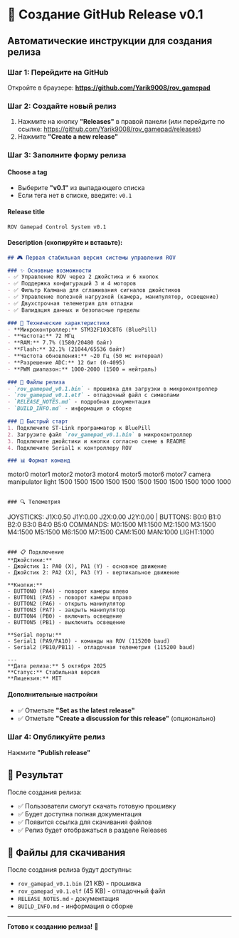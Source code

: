 # 🚀 Создание GitHub Release v0.1

## Автоматические инструкции для создания релиза

### Шаг 1: Перейдите на GitHub
Откройте в браузере: **https://github.com/Yarik9008/rov_gamepad**

### Шаг 2: Создайте новый релиз
1. Нажмите на кнопку **"Releases"** в правой панели (или перейдите по ссылке: https://github.com/Yarik9008/rov_gamepad/releases)
2. Нажмите **"Create a new release"**

### Шаг 3: Заполните форму релиза

#### Choose a tag
- Выберите **"v0.1"** из выпадающего списка
- Если тега нет в списке, введите: `v0.1`

#### Release title
```
ROV Gamepad Control System v0.1
```

#### Description (скопируйте и вставьте):
```markdown
## 🎮 Первая стабильная версия системы управления ROV

### ✨ Основные возможности
- ✅ Управление ROV через 2 джойстика и 6 кнопок
- ✅ Поддержка конфигураций 3 и 4 моторов  
- ✅ Фильтр Калмана для сглаживания сигналов джойстиков
- ✅ Управление полезной нагрузкой (камера, манипулятор, освещение)
- ✅ Двухстрочная телеметрия для отладки
- ✅ Валидация данных и безопасные пределы

### 🔧 Технические характеристики
- **Микроконтроллер:** STM32F103C8T6 (BluePill)
- **Частота:** 72 МГц
- **RAM:** 7.7% (1580/20480 байт)
- **Flash:** 32.1% (21044/65536 байт)
- **Частота обновления:** ~20 Гц (50 мс интервал)
- **Разрешение ADC:** 12 бит (0-4095)
- **PWM диапазон:** 1000-2000 (1500 = нейтраль)

### 📁 Файлы релиза
- `rov_gamepad_v0.1.bin` - прошивка для загрузки в микроконтроллер
- `rov_gamepad_v0.1.elf` - отладочный файл с символами
- `RELEASE_NOTES.md` - подробная документация
- `BUILD_INFO.md` - информация о сборке

### 🚀 Быстрый старт
1. Подключите ST-Link программатор к BluePill
2. Загрузите файл `rov_gamepad_v0.1.bin` в микроконтроллер
3. Подключите джойстики и кнопки согласно схеме в README
4. Подключите Serial1 к контроллеру ROV

### 📊 Формат команд
```
motor0 motor1 motor2 motor3 motor4 motor5 motor6 motor7 camera manipulator light
1500   1500   1500   1500   1500   1500   1500   1500   1500  1000        1000
```

### 🔍 Телеметрия
```
JOYSTICKS: J1X:0.50 J1Y:0.00 J2X:0.00 J2Y:0.00 | BUTTONS: B0:0 B1:0 B2:0 B3:0 B4:0 B5:0
COMMANDS: M0:1500 M1:1500 M2:1500 M3:1500 M4:1500 M5:1500 M6:1500 M7:1500 CAM:1500 MAN:1000 LIGHT:1000
```

### 📋 Подключение
**Джойстики:**
- Джойстик 1: PA0 (X), PA1 (Y) - основное движение
- Джойстик 2: PA2 (X), PA3 (Y) - вертикальное движение

**Кнопки:**
- BUTTON0 (PA4) - поворот камеры влево
- BUTTON1 (PA5) - поворот камеры вправо
- BUTTON2 (PA6) - открыть манипулятор
- BUTTON3 (PA7) - закрыть манипулятор
- BUTTON4 (PB0) - включить освещение
- BUTTON5 (PB1) - выключить освещение

**Serial порты:**
- Serial1 (PA9/PA10) - команды на ROV (115200 baud)
- Serial2 (PB10/PB11) - отладочная телеметрия (115200 baud)

---
**Дата релиза:** 5 октября 2025  
**Статус:** Стабильная версия  
**Лицензия:** MIT
```

#### Дополнительные настройки
- ✅ Отметьте **"Set as the latest release"**
- ✅ Отметьте **"Create a discussion for this release"** (опционально)

### Шаг 4: Опубликуйте релиз
Нажмите **"Publish release"**

## 🎯 Результат
После создания релиза:
- ✅ Пользователи смогут скачать готовую прошивку
- ✅ Будет доступна полная документация
- ✅ Появится ссылка для скачивания файлов
- ✅ Релиз будет отображаться в разделе Releases

## 📂 Файлы для скачивания
После создания релиза будут доступны:
- `rov_gamepad_v0.1.bin` (21 KB) - прошивка
- `rov_gamepad_v0.1.elf` (45 KB) - отладочный файл
- `RELEASE_NOTES.md` - документация
- `BUILD_INFO.md` - информация о сборке

---
**Готово к созданию релиза!** 🚀
